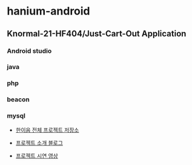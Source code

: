 # hanium-android

## Knormal-21-HF404/Just-Cart-Out Application 
### Android studio 
### java
### php
### beacon
### mysql



- [한이음 전체 프로젝트 저장소](https://github.com/Knormal-21-HF404/Just-Cart-Out.git)

- [프로젝트 소개 블로그](https://knormal-21-hf404.github.io/)

- [프로젝트 시연 영상](https://youtu.be/1WjSYeXwU0g)
